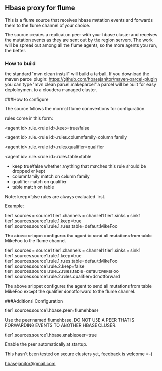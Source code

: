 ## Hbase proxy for flume

This is a flume source that receives hbase mutation events and forwards 
them to the flume channel of your choice.

The source creates a replication peer with your hbase cluster and 
receives the mutation events as they are sent out by the region servers. The
work will be spread out among all the flume agents, so the more agents you 
run, the better.

### How to build
the standard "mvn clean install" will build a tarball, If you download the maven
parcel plugin: https://github.com/hbasejanitor/maven-parcel-plugin you can
type "mvn clean parcel:makeparcel" a parcel will be built for easy deploloyment
to a cloudera managed cluster.

###How to configure

The source follows the mormal flume connventions for configuration.

rules come in this form:


<agent id\>.rule.\<rule id\>.keep=true/false

\<agent id\>.rule.\<rule id\>.rules.columnfamily=column family

\<agent id\>.rule.\<rule id\>.rules.qualifier=qualifier

\<agent id\>.rule.\<rule id\>.rules.table=table


 - keep true/false whether anything that matches this rule should be dropped or kept
 - columnfamily match on column family
 - qualifier match on qualifier
 - table match on table
 
 Note: keep=false rules are always evaluated first.
 
 Example:
 
tier1.sources  = source1
tier1.channels = channel1
tier1.sinks    = sink1
tier1.sources.source1.rule.1.keep=true
tier1.sources.source1.rule.1.rules.table=default:MikeFoo
 
The above snippet configures the agent to send all mutations from table MikeFoo to the flume channel.
 
tier1.sources  = source1
tier1.channels = channel1
tier1.sinks    = sink1
tier1.sources.source1.rule.1.keep=true
tier1.sources.source1.rule.1.rules.table=default:MikeFoo
tier1.sources.source1.rule.2.keep=false
tier1.sources.source1.rule.2.rules.table=default:MikeFoo
tier1.sources.source1.rule.2.rules.qualifier=donotforward

The above snippet configures the agent to send all mutations from table MikeFoo except the qualifier donotforward to the flume channel.


###Additional Configuration

tier1.sources.source1.hbase.peer=flumehbase

Use the peer named flumehbase.  DO NOT USE A PEER THAT IS FORWARDING EVENTS TO ANOTHER HBASE CLUSER.

tier1.sources.source1.hbase.enablepeer=true

Enable the peer automatically at startup.

This hasn't been tested on secure clusters yet, feedback is welcome =-)
 
 hbasejanitor@gmail.com
 